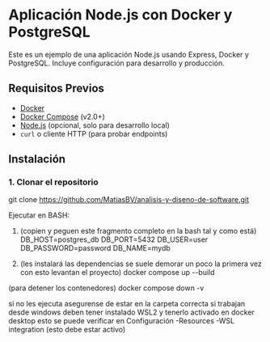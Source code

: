 # Aplicación Node.js con Docker y PostgreSQL

Este es un ejemplo de una aplicación Node.js usando Express, Docker y PostgreSQL. Incluye configuración para desarrollo y producción.

## Requisitos Previos

- [Docker](https://docs.docker.com/get-docker/)
- [Docker Compose](https://docs.docker.com/compose/install/) (v2.0+)
- [Node.js](https://nodejs.org/) (opcional, solo para desarrollo local)
- `curl` o cliente HTTP (para probar endpoints)

## Instalación

### 1. Clonar el repositorio
git clone https://github.com/MatiasBV/analisis-y-diseno-de-software.git

Ejecutar en BASH:

1. (copien y peguen este fragmento completo en la bash tal y como está)
  DB_HOST=postgres_db
  DB_PORT=5432
  DB_USER=user
  DB_PASSWORD=password
  DB_NAME=mydb

2. (les instalará las dependencias se suele demorar un poco la primera vez con esto levantan el proyecto)
docker compose up --build

(para detener los contenedores)
docker compose down -v

si no les ejecuta asegurense de estar en la carpeta correcta
si trabajan desde windows deben tener instalado WSL2 y tenerlo activado en docker desktop
esto se puede verificar en
Configuración 
-Resources
  -WSL integration (esto debe estar activo)
